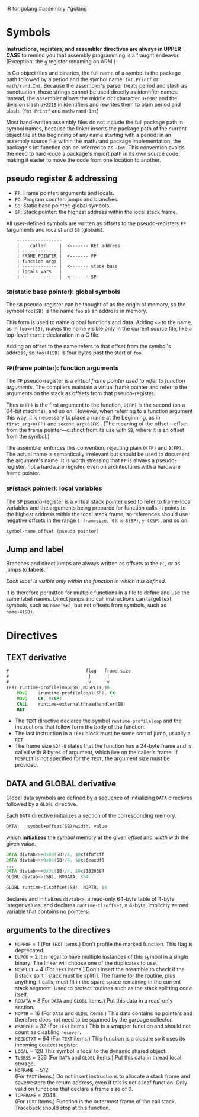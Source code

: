 IR for golang  #assembly #golang

# Symbols

**Instructions, registers, and assembler directives are always in UPPER CASE** to remind you that assembly programming is a fraught endeavor. (Exception: the `g` register renaming on ARM.)


In Go object files and binaries, the full name of a symbol is the package path followed by a period and the symbol name: `fmt.Printf` or `math/rand.Int`. 
Because the assembler's parser treats period and slash as punctuation, those strings cannot be used directly as identifier names. 
Instead, the assembler allows the middle dot character `U+00B7` and the division slash `U+2215` in identifiers and rewrites them to plain period and slash. (`fmt·Printf` and `math∕rand·Int`)

Most hand-written assembly files do not include the full package path in symbol names, because the linker inserts the package path of the current object file at the beginning of any name starting with a period: in an assembly source file within the math/rand package implementation, the package's Int function can be referred to as `·Int`. This convention avoids the need to hard-code a package's import path in its own source code, making it easier to move the code from one location to another.


## pseudo register & addressing

-   `FP`: Frame pointer: arguments and locals.
-   `PC`: Program counter: jumps and branches.
-   `SB`: Static base pointer: global symbols.
-   `SP`: Stack pointer: the highest address within the local stack frame.

All user-defined symbols are written as offsets to the pseudo-registers `FP` (arguments and locals) and `SB` (globals).


```
	-----------------
	|    caller     |  <------- RET address
	| ------------- |
	| FRAME POINTER |  <------- FP
	| function args |
	| ------------- |  <------- stack base
	| locals vars   |
	| ------------- |  <------- SP
```


### `SB`(static base pointer): global symbols

The `SB` pseudo-register can be thought of as the origin of memory, so the symbol `foo(SB)` is the name `foo` as an address in memory. 

This form is used to name global functions and data. Adding `<>` to the name, as in `foo<>(SB)`, makes the name visible only in the current source file, like a top-level `static` declaration in a C file.

Adding an offset to the name refers to that offset from the symbol's address, so `foo+4(SB)` is four bytes past the start of `foo`.


### `FP`(frame pointer): function arguments

The `FP` pseudo-register is a *virtual frame pointer used to refer to function arguments*. The compilers maintain a virtual frame pointer and refer to the arguments on the stack as offsets from that pseudo-register.

Thus `0(FP)` is the first argument to the function, `8(FP)` is the second (on a 64-bit machine), and so on. 
However, when referring to a function argument this way, it is necessary to place a name at the beginning, as in `first_arg+0(FP)` and `second_arg+8(FP)`. (The meaning of the offset—offset from the frame pointer—distinct from its use with `SB`, where it is an offset from the symbol.) 

The assembler enforces this convention, rejecting plain `0(FP)` and `8(FP)`. 
The actual name is semantically irrelevant but should be used to document the argument's name. It is worth stressing that `FP` is always a pseudo-register, not a hardware register, even on architectures with a hardware frame pointer.


### `SP`(stack pointer): local variables


The `SP` pseudo-register is a virtual stack pointer used to refer to frame-local variables and the arguments being prepared for function calls. It points to the highest address within the local stack frame, so references should use negative offsets in the range `[−framesize, 0)`: `x-8(SP)`, `y-4(SP)`, and so on.

	symbol-name offset (pseudo pointer)
	
## Jump and label

Branches and direct jumps are always written as offsets to the `PC`, or as jumps to **labels**.

*Each label is visible only within the function in which it is defined.*

It is therefore permitted for multiple functions in a file to define and use the same label names. Direct jumps and call instructions can target text symbols, such as `name(SB)`, but not offsets from symbols, such as `name+4(SB)`.



# Directives


## TEXT derivative 
```asm
#                             flag   frame size
#                              |      |
#                              v      v
TEXT runtime·profileloop(SB),NOSPLIT,$8
	MOVQ	$runtime·profileloop1(SB), CX
	MOVQ	CX, 0(SP)
	CALL	runtime·externalthreadhandler(SB)
	RET
```

- The `TEXT` directive declares the symbol `runtime·profileloop` and the instructions that follow form the body of the function.
- The last instruction in a `TEXT` block must be some sort of jump, usually a `RET`
- The frame size `$24-8` states that the function has a 24-byte frame and is called with 8 bytes of argument, which live on the caller's frame. If `NOSPLIT` is not specified for the `TEXT`, the argument size must be provided.


## DATA and GLOBAL derivative

Global data symbols are defined by a sequence of initializing `DATA` directives followed by a `GLOBL` directive. 

Each `DATA` directive initializes a section of the corresponding memory.

	DATA	symbol+offset(SB)/width, value

which **initializes** the *symbol* memory at the given *offset* and *width* with the given *value*.

```asm
DATA divtab<>+0x00(SB)/4, $0xf4f8fcff
DATA divtab<>+0x04(SB)/4, $0xe6eaedf0
...
DATA divtab<>+0x3c(SB)/4, $0x81828384
GLOBL divtab<>(SB), RODATA, $64

GLOBL runtime·tlsoffset(SB), NOPTR, $4
```

declares and initializes `divtab<>`, a read-only 64-byte table of 4-byte integer values, and declares `runtime·tlsoffset`, a 4-byte, implicitly zeroed variable that contains no pointers.

## arguments to the directives

-   `NOPROF` = 1  (For `TEXT` items.) Don't profile the marked function. This flag is deprecated.
-   `DUPOK` = 2  It is legal to have multiple instances of this symbol in a single binary. The linker will choose one of the duplicates to use.
-   `NOSPLIT` = 4  (For `TEXT` items.) Don't insert the preamble to check if the [[stack split | stack must be split]]. The frame for the routine, plus anything it calls, must fit in the spare space remaining in the current stack segment. Used to protect routines such as the stack splitting code itself.
-   `RODATA` = 8   For `DATA` and `GLOBL` items.) Put this data in a read-only section.
-   `NOPTR` = 16  (For `DATA` and `GLOBL` items.) This data contains no pointers and therefore does not need to be scanned by the garbage collector.
-   `WRAPPER` = 32  (For `TEXT` items.) This is a wrapper function and should not count as disabling `recover`.
-   `NEEDCTXT` = 64   (For `TEXT` items.) This function is a closure so it uses its incoming context register.
-   `LOCAL` = 128  This symbol is local to the dynamic shared object.
-   `TLSBSS` = 256   (For `DATA` and `GLOBL` items.) Put this data in thread local storage.
-   `NOFRAME` = 512  
    (For `TEXT` items.) Do not insert instructions to allocate a stack frame and save/restore the return address, even if this is not a leaf function. Only valid on functions that declare a frame size of 0.
-   `TOPFRAME` = 2048  
    (For `TEXT` items.) Function is the outermost frame of the call stack. Traceback should stop at this function.